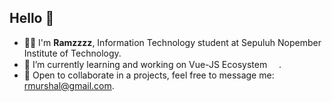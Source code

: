 <h2>Hello 🙌</h2>
<ul>
  <li>👨‍💻 I'm <b>Ramzzzz</b>, Information Technology student at Sepuluh Nopember Institute of Technology.</li>
  <li>🌱 I’m currently learning and working on Vue-JS Ecosystem <img src="https://upload.wikimedia.org/wikipedia/commons/thumb/9/95/Vue.js_Logo_2.svg/1200px-Vue.js_Logo_2.svg.png" width="15" />.</li>
  <li>💬 Open to collaborate in a projects, feel free to message me: <a href="mailto:rmurshal@gmail.com" target="_blank">rmurshal@gmail.com</a>.</li>
</ul>
